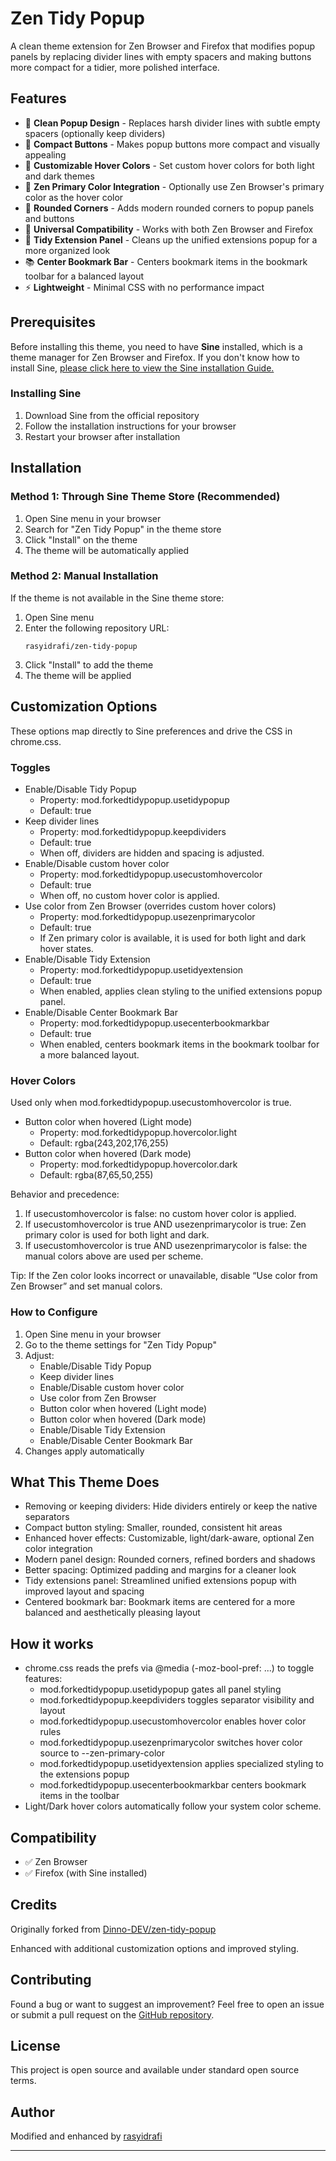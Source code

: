 # Zen Tidy Popup

A clean theme extension for Zen Browser and Firefox that modifies popup panels by replacing divider lines with empty spacers and making buttons more compact for a tidier, more polished interface.

## Features

- 🎨 **Clean Popup Design** - Replaces harsh divider lines with subtle empty spacers (optionally keep dividers)
- 📏 **Compact Buttons** - Makes popup buttons more compact and visually appealing
- 🌈 **Customizable Hover Colors** - Set custom hover colors for both light and dark themes
- 🧩 **Zen Primary Color Integration** - Optionally use Zen Browser's primary color as the hover color
- 🎯 **Rounded Corners** - Adds modern rounded corners to popup panels and buttons
- 🔧 **Universal Compatibility** - Works with both Zen Browser and Firefox
- 🧩 **Tidy Extension Panel** - Cleans up the unified extensions popup for a more organized look
- 📚 **Center Bookmark Bar** - Centers bookmark items in the bookmark toolbar for a balanced layout
- ⚡ **Lightweight** - Minimal CSS with no performance impact

## Prerequisites

Before installing this theme, you need to have **Sine** installed, which is a theme manager for Zen Browser and Firefox. If you don't know how to install Sine, [please click here to view the Sine installation Guide.](https://github.com/CosmoCreeper/Sine#%EF%B8%8F-installation)

### Installing Sine

1. Download Sine from the official repository
2. Follow the installation instructions for your browser
3. Restart your browser after installation

## Installation

### Method 1: Through Sine Theme Store (Recommended)

1. Open Sine menu in your browser
2. Search for "Zen Tidy Popup" in the theme store
3. Click "Install" on the theme
4. The theme will be automatically applied

### Method 2: Manual Installation

If the theme is not available in the Sine theme store:

1. Open Sine menu
2. Enter the following repository URL:
   ```
   rasyidrafi/zen-tidy-popup
   ```
3. Click "Install" to add the theme
4. The theme will be applied

## Customization Options

These options map directly to Sine preferences and drive the CSS in chrome.css.

### Toggles

- Enable/Disable Tidy Popup
  - Property: mod.forkedtidypopup.usetidypopup
  - Default: true
- Keep divider lines
  - Property: mod.forkedtidypopup.keepdividers
  - Default: true
  - When off, dividers are hidden and spacing is adjusted.
- Enable/Disable custom hover color
  - Property: mod.forkedtidypopup.usecustomhovercolor
  - Default: true
  - When off, no custom hover color is applied.
- Use color from Zen Browser (overrides custom hover colors)
  - Property: mod.forkedtidypopup.usezenprimarycolor
  - Default: true
  - If Zen primary color is available, it is used for both light and dark hover states.
- Enable/Disable Tidy Extension
  - Property: mod.forkedtidypopup.usetidyextension
  - Default: true
  - When enabled, applies clean styling to the unified extensions popup panel.
- Enable/Disable Center Bookmark Bar
  - Property: mod.forkedtidypopup.usecenterbookmarkbar
  - Default: true
  - When enabled, centers bookmark items in the bookmark toolbar for a more balanced layout.

### Hover Colors

Used only when mod.forkedtidypopup.usecustomhovercolor is true.

- Button color when hovered (Light mode)
  - Property: mod.forkedtidypopup.hovercolor.light
  - Default: rgba(243,202,176,255)
- Button color when hovered (Dark mode)
  - Property: mod.forkedtidypopup.hovercolor.dark
  - Default: rgba(87,65,50,255)

Behavior and precedence:
1) If usecustomhovercolor is false: no custom hover color is applied.
2) If usecustomhovercolor is true AND usezenprimarycolor is true: Zen primary color is used for both light and dark.
3) If usecustomhovercolor is true AND usezenprimarycolor is false: the manual colors above are used per scheme.

Tip: If the Zen color looks incorrect or unavailable, disable “Use color from Zen Browser” and set manual colors.

### How to Configure

1. Open Sine menu in your browser
2. Go to the theme settings for "Zen Tidy Popup"
3. Adjust:
   - Enable/Disable Tidy Popup
   - Keep divider lines
   - Enable/Disable custom hover color
   - Use color from Zen Browser
   - Button color when hovered (Light mode)
   - Button color when hovered (Dark mode)
   - Enable/Disable Tidy Extension
   - Enable/Disable Center Bookmark Bar
4. Changes apply automatically

## What This Theme Does

- Removing or keeping dividers: Hide dividers entirely or keep the native separators
- Compact button styling: Smaller, rounded, consistent hit areas
- Enhanced hover effects: Customizable, light/dark-aware, optional Zen color integration
- Modern panel design: Rounded corners, refined borders and shadows
- Better spacing: Optimized padding and margins for a cleaner look
- Tidy extensions panel: Streamlined unified extensions popup with improved layout and spacing
- Centered bookmark bar: Bookmark items are centered for a more balanced and aesthetically pleasing layout

## How it works

- chrome.css reads the prefs via @media (-moz-bool-pref: ...) to toggle features:
  - mod.forkedtidypopup.usetidypopup gates all panel styling
  - mod.forkedtidypopup.keepdividers toggles separator visibility and layout
  - mod.forkedtidypopup.usecustomhovercolor enables hover color rules
  - mod.forkedtidypopup.usezenprimarycolor switches hover color source to --zen-primary-color
  - mod.forkedtidypopup.usetidyextension applies specialized styling to the extensions popup
  - mod.forkedtidypopup.usecenterbookmarkbar centers bookmark items in the toolbar
- Light/Dark hover colors automatically follow your system color scheme.

## Compatibility

- ✅ Zen Browser
- ✅ Firefox (with Sine installed)

## Credits

Originally forked from [Dinno-DEV/zen-tidy-popup](https://github.com/Dinno-DEV/zen-tidy-popup)

Enhanced with additional customization options and improved styling.

## Contributing

Found a bug or want to suggest an improvement? Feel free to open an issue or submit a pull request on the [GitHub repository](https://github.com/rasyidrafi/zen-tidy-popup/).

## License

This project is open source and available under standard open source terms.

## Author

Modified and enhanced by [rasyidrafi](https://github.com/rasyidrafi)

---